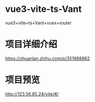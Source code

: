 # vue3-vite-ts-Vant

vue3+vite+ts+Vant+vuex+router

# 项目详细介绍

https://zhuanlan.zhihu.com/p/351888882

# 项目预览

http://123.56.85.24/vite/#/
